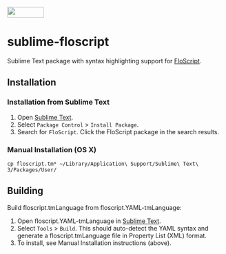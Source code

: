 <a href="https://github.com/ioflo/ioflo"><img src="https://github.com/ioflo/ioflo/blob/master/docs/images/floscript_logo.png?raw=true" height="25" width="85"></a>

# sublime-floscript
Sublime Text package with syntax highlighting support for [FloScript](https://github.com/ioflo/ioflo).

## Installation

### Installation from Sublime Text
1. Open [Sublime Text](http://www.sublimetext.com/).
2. Select `Package Control` > `Install Package`. 
3. Search for `FloScript`. Click the FloScript package in the search results.

### Manual Installation (OS X)
```cp floscript.tm* ~/Library/Application\ Support/Sublime\ Text\ 3/Packages/User/```


## Building
Build floscript.tmLanguage from floscript.YAML-tmLanguage:
1. Open floscript.YAML-tmLanguage in [Sublime Text](http://www.sublimetext.com/).
2. Select `Tools` > `Build`. This should auto-detect the YAML syntax and generate a floscript.tmLanguage file in Property List (XML) format.
3. To install, see Manual Installation instructions (above).